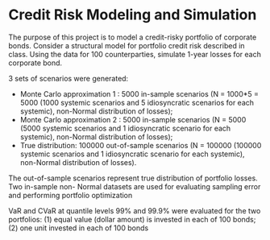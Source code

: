 # Credit Risk Modeling and Simulation
The purpose of this project is to model a credit-risky portfolio of corporate bonds. Consider a 
structural model for portfolio credit risk described in class. Using the data for 100 counterparties,
simulate 1-year losses for each corporate bond. 

3 sets of scenarios were generated:
- Monte Carlo approximation 1 : 5000 in-sample scenarios (N = 1000*5 = 5000 (1000 systemic
scenarios and 5 idiosyncratic scenarios for each systemic), non-Normal distribution of losses);
- Monte Carlo approximation 2 : 5000 in-sample scenarios (N = 5000 (5000 systemic scenarios
and 1 idiosyncratic scenario for each systemic), non-Normal distribution of losses);
- True distribution: 100000 out-of-sample scenarios (N = 100000 (100000 systemic scenarios
and 1 idiosyncratic scenario for each systemic), non-Normal distribution of losses).

The out-of-sample scenarios represent true distribution of portfolio losses. Two in-sample non-
Normal datasets are used for evaluating sampling error and performing portfolio optimization

VaR and CVaR at quantile levels 99% and 99.9% were evaluated for the two portfolios:
(1) equal value (dollar amount) is invested in each of 100 bonds;
(2) one unit invested in each of 100 bonds
